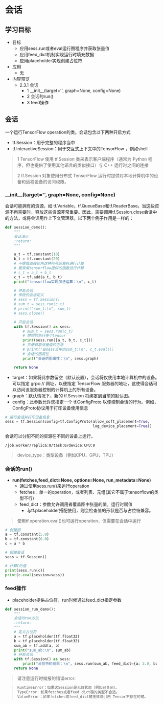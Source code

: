 #  会话

## 学习目标

- 目标
  - 应用sess.run或者eval运行图程序并获取张量值
  - 应用feed_dict机制实现运行时填充数据
  - 应用placeholder实现创建占位符
- 应用
  - 无
- 内容预览
  - 2.3.1 会话
    - 1 \_\_init\_\_(target='', graph=None, config=None)
    - 2 会话的run()
    - 3 feed操作

##  会话

一个运行TensorFlow operation的类。会话包含以下两种开启方式

* tf.Session：用于完整的程序当中
* tf.InteractiveSession：用于交互式上下文中的TensorFlow ，例如shell

> 1 TensorFlow 使用 tf.Session 类来表示客户端程序（通常为 Python 程序，但也提供了使用其他语言的类似接口）与 C++ 运行时之间的连接
>
> 2 tf.Session 对象使用分布式 TensorFlow 运行时提供对本地计算机中的设备和远程设备的访问权限。

###  \_\_init\_\_(target='', graph=None, config=None)

会话可能拥有的资源，如 tf.Variable，tf.QueueBase和tf.ReaderBase。当这些资源不再需要时，释放这些资源非常重要。因此，需要调用tf.Session.close会话中的方法，或将会话用作上下文管理器。以下两个例子作用是一样的：

```python
def session_demo():
    """
    会话演示
    :return:
    """

    a_t = tf.constant(10)
    b_t = tf.constant(20)
    # 不提倡直接运用这种符号运算符进行计算
    # 更常用tensorflow提供的函数进行计算
    # c_t = a_t + b_t
    c_t = tf.add(a_t, b_t)
    print("tensorflow实现加法运算：\n", c_t)

    # 开启会话
    # 传统的会话定义
    # sess = tf.Session()
    # sum_t = sess.run(c_t)
    # print("sum_t:\n", sum_t)
    # sess.close()

    # 开启会话
    with tf.Session() as sess:
        # sum_t = sess.run(c_t)
        # 想同时执行多个tensor
        print(sess.run([a_t, b_t, c_t]))
        # 方便获取张量值的方法
        # print("在sess当中的sum_t:\n", c_t.eval())
        # 会话的图属性
        print("会话的图属性：\n", sess.graph)

    return None
```

* target：如果将此参数留空（默认设置），会话将仅使用本地计算机中的设备。可以指定 grpc:// 网址，以便指定 TensorFlow 服务器的地址，这使得会话可以访问该服务器控制的计算机上的所有设备。
* graph：默认情况下，新的 tf.Session 将绑定到当前的默认图。
* config：此参数允许您指定一个 tf.ConfigProto 以便控制会话的行为。例如，ConfigProto协议用于打印设备使用信息

```python
# 运行会话并打印设备信息
sess = tf.Session(config=tf.ConfigProto(allow_soft_placement=True,
                                        log_device_placement=True))
```

会话可以分配不同的资源在不同的设备上运行。

```
/job:worker/replica:0/task:0/device:CPU:0
```

> device_type：类型设备（例如CPU，GPU，TPU）

### 会话的run()

* **run(fetches,feed_dict=None, options=None, run_metadata=None)**
  * 通过使用sess.run()来运行operation
  * fetches：单一的operation，或者列表、元组(其它不属于tensorflow的类型不行)
  * feed_dict：参数允许调用者覆盖图中张量的值，运行时赋值
    * 与tf.placeholder搭配使用，则会检查值的形状是否与占位符兼容。

>  使用tf.operation.eval()也可运行operation，但需要在会话中运行

```python
# 创建图
a = tf.constant(5.0)
b = tf.constant(6.0)
c = a * b

# 创建会话
sess = tf.Session()

# 计算C的值
print(sess.run(c))
print(c.eval(session=sess))
```
### feed操作 

- placeholder提供占位符，run时候通过feed_dict指定参数

```python
def session_run_demo():
    """
    会话的run方法
    :return:
    """
    # 定义占位符
    a = tf.placeholder(tf.float32)
    b = tf.placeholder(tf.float32)
    sum_ab = tf.add(a, b)
    print("sum_ab:\n", sum_ab)
    # 开启会话
    with tf.Session() as sess:
        print("占位符的结果：\n", sess.run(sum_ab, feed_dict={a: 3.0, b: 4.0}))
    return None
```

> 请注意运行时候报的错误error:

>```python
>RuntimeError：如果这Session是无效状态（例如已关闭）。
>TypeError：如果fetches或者feed_dict键的类型不合适。
>ValueError：如果fetches或feed_dict键无效或引用 Tensor不存在的键。
>```
